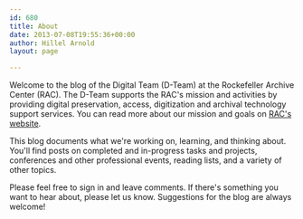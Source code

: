 ```yaml
---
id: 680
title: About
date: 2013-07-08T19:55:36+00:00
author: Hillel Arnold
layout: page

---
```

Welcome to the blog of the Digital Team (D-Team) at the Rockefeller Archive Center (RAC). The D-Team supports the RAC's mission and activities by providing digital preservation, access, digitization and archival technology support services. You can read more about our mission and goals on [RAC's website](http://rockarch.org/programs/digital/).

This blog documents what we're working on, learning, and thinking about. You'll find posts on completed and in-progress tasks and projects, conferences and other professional events, reading lists, and a variety of other topics.

Please feel free to sign in and leave comments. If there's something you want to hear about, please let us know. Suggestions for the blog are always welcome!